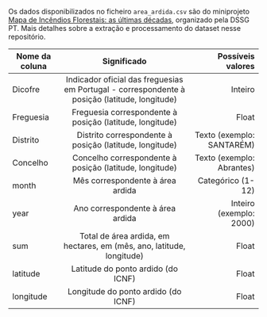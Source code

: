 Os dados disponibilizados no ficheiro `area_ardida.csv` são do miniprojeto  [Mapa de Incêndios Florestais: as últimas décadas](https://github.com/dssg-pt/mp-incendios), organizado pela DSSG PT. Mais detalhes sobre a extração e processamento do dataset nesse repositório.

| Nome da coluna        | Significado           | Possíveis valores  |
| ------------- |:-------------:| -----:|
| Dicofre | Indicador oficial das freguesias em Portugal - correspondente à posição (latitude, longitude) | Inteiro |
| Freguesia | Freguesia correspondente à posição (latitude, longitude) | Float |
| Distrito | Distrito correspondente à posição (latitude, longitude) | Texto (exemplo: SANTARÉM) |
| Concelho | Concelho correspondente à posição (latitude, longitude) |  Texto (exemplo: Abrantes) |
| month | Mês correspondente à área ardida | Categórico (1-12) |
| year | Ano correspondente à área ardida | Inteiro (exemplo: 2000) |
| sum | Total de área ardida, em hectares, em (mês, ano, latitude, longitude) | Float |
| latitude | Latitude do ponto ardido (do ICNF) | Float |
| longitude | Longitude do ponto ardido (do ICNF) | Float |
